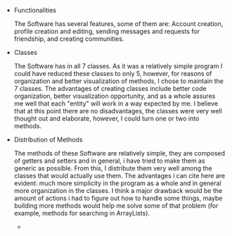 * Functionalities

  The Software has several features, some of them are: Account creation, profile creation and editing, sending messages and requests for friendship, and creating communities.

* Classes

  The Software has in all 7 classes. As it was a relatively simple program I could have reduced these classes to only 5, however, for reasons of organization and better visualization of methods, I chose to maintain the 7 classes.
  The advantages of creating classes include better code organization, better visualization opportunity, and as a whole assures me well that each "entity" will work in a way expected by me. I believe that at this point there are no disadvantages, the classes were very well thought out and elaborate, however, I could turn one or two into methods.

* Distribution of Methods

  The methods of these Software are relatively simple, they are composed of getters and setters and in general, i have tried to make them as generic as possible. From this, I distribute them very well among the classes that would actually use them. The advantages i can cite here are evident: much more simplicity in the program as a whole and in general more organization in the classes. I think a major drawback would be the amount of actions i had to figure out how to handle some things, maybe building more methods would help me solve some of that problem (for example, methods for searching in ArrayLists).
  
  * 
